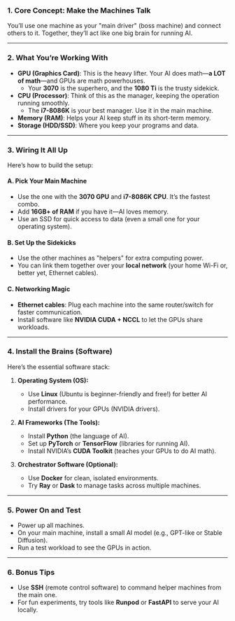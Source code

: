 ### **1. Core Concept: Make the Machines Talk**

You’ll use one machine as your "main driver" (boss machine) and connect others to it. Together, they’ll act like one big brain for running AI.

---

### **2. What You’re Working With**

- **GPU (Graphics Card)**: This is the heavy lifter. Your AI does math—**a LOT of math**—and GPUs are math powerhouses.
    - Your **3070** is the superhero, and the **1080 Ti** is the trusty sidekick.
- **CPU (Processor)**: Think of this as the manager, keeping the operation running smoothly.
    - The **i7-8086K** is your best manager. Use it in the main machine.
- **Memory (RAM)**: Helps your AI keep stuff in its short-term memory.
- **Storage (HDD/SSD)**: Where you keep your programs and data.

---

### **3. Wiring It All Up**

Here’s how to build the setup:

#### **A. Pick Your Main Machine**

- Use the one with the **3070 GPU** and **i7-8086K CPU**. It’s the fastest combo.
- Add **16GB+ of RAM** if you have it—AI loves memory.
- Use an SSD for quick access to data (even a small one for your operating system).

#### **B. Set Up the Sidekicks**

- Use the other machines as "helpers" for extra computing power.
- You can link them together over your **local network** (your home Wi-Fi or, better yet, Ethernet cables).

#### **C. Networking Magic**

- **Ethernet cables**: Plug each machine into the same router/switch for faster communication.
- Install software like **NVIDIA CUDA + NCCL** to let the GPUs share workloads.

---

### **4. Install the Brains (Software)**

Here’s the essential software stack:

1. **Operating System (OS):**
    
    - Use **Linux** (Ubuntu is beginner-friendly and free!) for better AI performance.
    - Install drivers for your GPUs (NVIDIA drivers).
2. **AI Frameworks (The Tools):**
    
    - Install **Python** (the language of AI).
    - Set up **PyTorch** or **TensorFlow** (libraries for running AI).
    - Install NVIDIA’s **CUDA Toolkit** (teaches your GPUs to do AI math).
3. **Orchestrator Software (Optional):**
    
    - Use **Docker** for clean, isolated environments.
    - Try **Ray** or **Dask** to manage tasks across multiple machines.

---

### **5. Power On and Test**

- Power up all machines.
- On your main machine, install a small AI model (e.g., GPT-like or Stable Diffusion).
- Run a test workload to see the GPUs in action.

---

### **6. Bonus Tips**

- Use **SSH** (remote control software) to command helper machines from the main one.
- For fun experiments, try tools like **Runpod** or **FastAPI** to serve your AI locally.